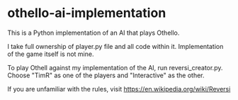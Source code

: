 # othello-ai-implementation
This is a Python implementation of an AI that plays Othello.

I take full ownership of player.py file and all code within it. 
Implementation of the game itself is not mine.

To play Othell against my implementation of the AI, run reversi_creator.py.
Choose "TimR" as one of the players and "Interactive" as the other.

If you are unfamiliar with the rules, visit https://en.wikipedia.org/wiki/Reversi
